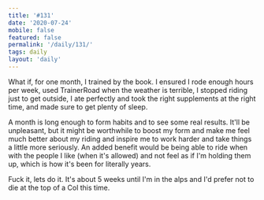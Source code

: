 ```yaml
---
title: '#131'
date: '2020-07-24'
mobile: false
featured: false
permalink: '/daily/131/'
tags: daily
layout: 'daily'
---
```


What if, for one month, I trained by the book. I ensured I rode enough hours per week, used TrainerRoad when the weather is terrible, I stopped riding just to get outside, I ate perfectly and took the right supplements at the right time, and made sure to get plenty of sleep.

A month is long enough to form habits and to see some real results. It'll be unpleasant, but it might be worthwhile to boost my form and make me feel much better about my riding and inspire me to work harder and take things a little more seriously. An added benefit would be being able to ride when with the people I like (when it's allowed) and not feel as if I'm holding them up, which is how it's been for literally years.

Fuck it, lets do it. It's about 5 weeks until I'm in the alps and I'd prefer not to die at the top of a Col this time.
